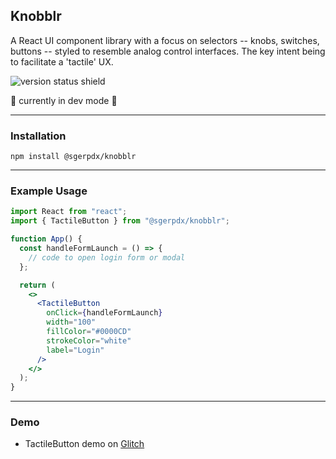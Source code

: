## Knobblr

A React UI component library with a focus on selectors -- knobs, switches, buttons -- styled to resemble analog control interfaces. The key intent being to facilitate a 'tactile' UX.

![version status shield](https://img.shields.io/badge/dynamic/json?color=%230000CD&label=version&query=version&url=https%3A%2F%2Fraw.githubusercontent.com%2Fsgerpdx%2Fknobblr%2Fmain%2Fpackage.json)

🧱 currently in dev mode 🧱

---

### Installation

`npm install @sgerpdx/knobblr`

---

### Example Usage

```jsx
import React from "react";
import { TactileButton } from "@sgerpdx/knobblr";

function App() {
  const handleFormLaunch = () => {
    // code to open login form or modal
  };

  return (
    <>
      <TactileButton
        onClick={handleFormLaunch}
        width="100"
        fillColor="#0000CD"
        strokeColor="white"
        label="Login"
      />
    </>
  );
}
```

---

### Demo

- TactileButton demo on [Glitch](https://glitch.com/edit/#!/buttery-truth-papyrus?path=src%2Fcomponents%2FButtonDemo.tsx%3A1%3A0)
